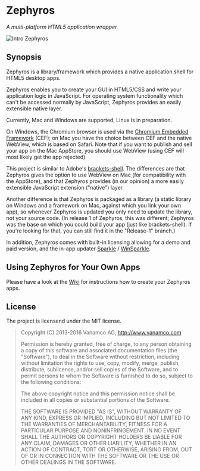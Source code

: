 
Zephyros
========

*A multi-platform HTML5 application wrapper.*


![Intro Zephyros](http://s29.postimg.org/ax53mwrmv/Newsletter_open_source.png)


## Synopsis

Zephyros is a library/framework which provides a native application shell for HTML5 desktop apps.

Zephyros enables you to create your GUI in HTML5/CSS and write your application logic in JavaScript. For operating system functionality which can't be accessed normally by JavaScript, Zephyros provides an easily extensible native layer.

Currently, Mac and Windows are supported, Linux is in preparation.

On Windows, the Chromium browser is used via the [Chromium Embedded Framework](https://code.google.com/p/chromiumembedded/) (CEF); on Mac you have the choice between CEF and the native WebView, which is based on Safari. Note that if you want to publish and sell your app on the Mac AppStore, you should use WebView (using CEF will most likely get the app rejected). 

This project is similar to Adobe's [brackets-shell](https://github.com/adobe/brackets-shell). The differences are that Zephyros gives the option to use WebView on Mac (for compatibility with the AppStore), and that Zephyros provides (in our opinion) a more easily extensible JavaScript extension ("native") layer.

Another difference is that Zephyros is packaged as a library (a static library on Windows and a framework on Mac, against which you link your own app), so whenever Zephyros is updated you only need to update the library, not your source code.
(In release 1 of Zephyros, this was different; Zephyros was the base on which you could build your app (just like brackets-shell). If you're looking for that, you can still find it in the "Release-1" branch.)

In addition, Zephyros comes with built-in licensing allowing for a demo and paid version, and the in-app updater [Sparkle](http://sparkle-project.org/) / [WinSparkle](http://winsparkle.org/).

## Using Zephyros for Your Own Apps

Please have a look at the [Wiki](https://github.com/vnmc/zephyros/wiki) for instructions how to create your Zephyros apps.

## License

The project is licensend under the MIT license.

> Copyright (C) 2013-2016 Vanamco AG, http://www.vanamco.com
>
> Permission is hereby granted, free of charge, to any person obtaining a copy of this software and associated documentation files (the "Software"), to deal in the Software without restriction, including without limitation the rights to use, copy, modify, merge, publish, distribute, sublicense, and/or sell copies of the Software, and to permit persons to whom the Software is furnished to do so, subject to the following conditions:
>
> The above copyright notice and this permission notice shall be included in all copies or substantial portions of the Software.
>
> THE SOFTWARE IS PROVIDED "AS IS", WITHOUT WARRANTY OF ANY KIND, EXPRESS OR IMPLIED, INCLUDING BUT NOT LIMITED TO THE WARRANTIES OF MERCHANTABILITY, FITNESS FOR A PARTICULAR PURPOSE AND NONINFRINGEMENT. IN NO EVENT SHALL THE AUTHORS OR COPYRIGHT HOLDERS BE LIABLE FOR ANY CLAIM, DAMAGES OR OTHER LIABILITY, WHETHER IN AN ACTION OF CONTRACT, TORT OR OTHERWISE, ARISING FROM, OUT OF OR IN CONNECTION WITH THE SOFTWARE OR THE USE OR OTHER DEALINGS IN THE SOFTWARE.
